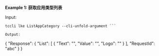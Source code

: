**Example 1: 获取应用类型列表**



Input: 

```
tccli lke ListAppCategory --cli-unfold-argument ```

Output: 
```
{
    "Response": {
        "List": [
            {
                "Text": "",
                "Value": "",
                "Logo": ""
            }
        ],
        "RequestId": "abc"
    }
}
```

